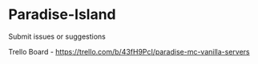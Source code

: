 # Paradise-Island

Submit issues or suggestions

Trello Board - https://trello.com/b/43fH9PcI/paradise-mc-vanilla-servers
